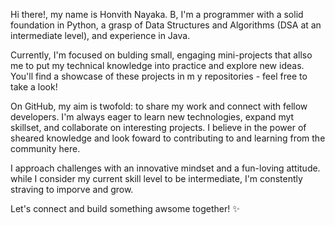 Hi there!, my name is Honvith Nayaka. B, I'm a programmer with a solid foundation in Python, a grasp of Data Structures and Algorithms (DSA at an intermediate level), and experience in Java.

Currently, I'm focused on bulding small, engaging mini-projects that allso me to put my technical knowledge into practice and explore new ideas. You'll find a showcase of these projects in m y repositories - feel free to take a look!

On GitHub, my aim is twofold:
to share my work and connect with fellow developers. I'm always eager to learn new technologies, expand myt skillset, and collaborate on interesting projects. I believe in the power of sheared knowledge and look foward to contributing to and learning from the community here.

I approach challenges with an innovative mindset and a fun-loving attitude. while I consider my current skill level to be intermediate, I'm constently straving to imporve and grow. 

Let's connect and build something awsome together! ✨
